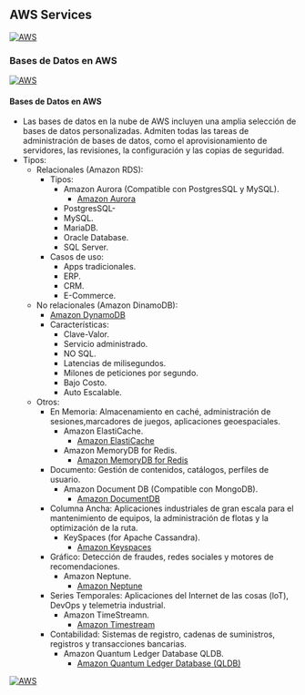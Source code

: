 ## AWS Services
[![AWS](https://img.shields.io/badge/AWS_Services-ff9900?style=for-the-badge&logo=amazon&logoColor=white&labelColor=101010)](https://github.com/Alberto-mt/AWS/blob/main/Resumen_Dev_DevOps/index.md)

### Bases de Datos en AWS
[![AWS](https://img.shields.io/badge/BBDD_en_AWS-447ac0?style=for-the-badge&logo=amazon&logoColor=white&labelColor=101010)](https://github.com/Alberto-mt/AWS/blob/main/Resumen_Dev_DevOps/categories/BBDD_en_AWS.md)

#### Bases de Datos en AWS
- Las bases de datos en la nube de AWS incluyen una amplia selección de bases de datos 
personalizadas. Admiten todas las tareas de administración de bases de datos, como el 
aprovisionamiento de servidores, las revisiones, la configuración y las copias de seguridad.
- Tipos:
	- Relacionales (Amazon RDS):
		- Tipos:
			- Amazon Aurora (Compatible con PostgresSQL y MySQL).
				- [Amazon Aurora](https://aws.amazon.com/es/rds/aurora/)
			- PostgresSQL-
			- MySQL.
			- MariaDB.
			- Oracle Database.
			- SQL Server.
		- Casos de uso:
			- Apps tradicionales.
			- ERP.
			- CRM.
			- E-Commerce.
	- No relacionales (Amazon DinamoDB):
		- [Amazon DynamoDB](https://aws.amazon.com/es/dynamodb/)
		- Características:
			- Clave-Valor.
			- Servicio administrado.
			- NO SQL.
			- Latencias de milisegundos.
			- Milones de peticiones por segundo.
			- Bajo Costo.
			- Auto Escalable.
	- Otros:
		- En Memoria: Almacenamiento en caché, administración de sesiones,marcadores 
		de juegos, aplicaciones geoespaciales.
			- Amazon ElastiCache.
				- [Amazon ElastiCache](https://aws.amazon.com/es/elasticache/)
			- Amazon MemoryDB for Redis.
				- [Amazon MemoryDB for Redis](https://aws.amazon.com/es/memorydb/)
		- Documento: Gestión de contenidos, catálogos, perfiles de usuario.
			- Amazon Document DB (Compatible con MongoDB).
				- [Amazon DocumentDB](https://aws.amazon.com/es/documentdb/)
		- Columna Ancha: Aplicaciones industriales de gran escala para el mantenimiento 
		de equipos, la administración de flotas y la optimización de la ruta.
			- KeySpaces (for Apache Cassandra).
				- [Amazon Keyspaces](https://aws.amazon.com/es/keyspaces/)
		- Gráfico: Detección de fraudes, redes sociales y motores de recomendaciones.
			- Amazon Neptune.
				- [Amazon Neptune](https://aws.amazon.com/es/neptune/)
		- Series Temporales: Aplicaciones del Internet de las cosas (loT), DevOps y
		telemetria industrial.
			- Amazon TimeStreamn.
				- [Amazon Timestream](https://aws.amazon.com/es/timestream/)
		- Contabilidad: Sistemas de registro, cadenas de suministros, registros y 
		transacciones bancarias.
			- Amazon Quantum Ledger Database QLDB.
				- [Amazon Quantum Ledger Database (QLDB)](https://aws.amazon.com/es/qldb/)

[![AWS](https://img.shields.io/badge/Inicio-447ac0?style=for-the-badge&label=&#9650;&logoColor=white&labelColor=101010)](https://github.com/Alberto-mt/AWS/blob/main/Resumen_Dev_DevOps/categories/BBDD_en_AWS.md)
